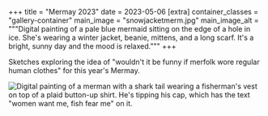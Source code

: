 +++
title = "Mermay 2023"
date = 2023-05-06
[extra]
container_classes = "gallery-container"
main_image = "snowjacketmerm.jpg"
main_image_alt = """Digital painting of a pale blue mermaid
sitting on the edge of a hole in ice.
She's wearing a winter jacket, beanie, mittens, and a long scarf.
It's a bright, sunny day and the mood is relaxed."""
+++

Sketches exploring the idea of
"wouldn't it be funny if merfolk wore regular human clothes"
for this year's Mermay.

<!-- more -->

![Digital painting of a merman with a shark tail
wearing a fisherman's vest on top of a plaid button-up shirt.
He's tipping his cap, which has the text 
"women want me, fish fear me" on it.](fishermerm.jpg)
